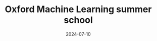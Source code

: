 ---
title: "Oxford Machine Learning summer school"
event: OxML 2024

location: University of Oxford
address:
  city:
  region:
  postcode:
  country:

# summary:


# Talk start and end times.
#   End time can optionally be hidden by prefixing the line with `#`.
date: "2024-07-10"
# date_end: "2030-06-01T15:00:00Z"
all_day: true

# Schedule page publish date (NOT talk date).
publishDate: "2024-09-09"

authors:
- Gianvito Losapio

# tags:
# - Plague
# - Genomics
# - Phylogenetics
# - Workflow Management System


# Is this a featured talk? (true/false)
featured: false

# image:
#   caption: '[View **Slides**](https://ktmeaton.github.io/slides/2020/01/30_BEAP.pdf)'
#   focal_point: Right

links:
#- icon: twitter
#  icon_pack: fab
#  name: Follow
#  url: https://twitter.com/ktmeaton
url_code: ""
url_pdf: 'https://gvlosapio.netlify.app/talk/oxml/oxml_cert.pdf'
url_poster: ""
url_slides: ""

# Markdown Slides (optional).
#   Associate this talk with Markdown slides.
#   Simply enter your slide deck's filename without extension.
#   E.g. `slides = "example-slides"` references `content/slides/example-slides.md`.
#   Otherwise, set `slides = ""`.
slides: ""

# Projects (optional).
#   Associate this post with one or more of your projects.
#   Simply enter your project's folder or file name without extension.
#   E.g. `projects = ["internal-project"]` references `content/project/deep-learning/index.md`.
#   Otherwise, set `projects = []`.
projects: []

# Enable math on this page?
math: false
---